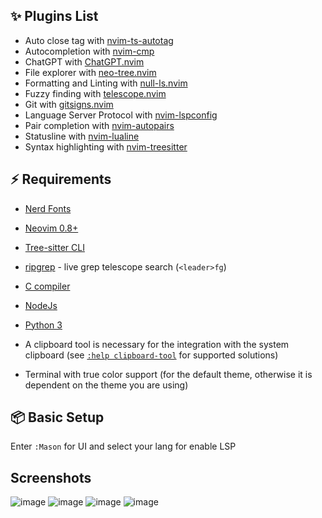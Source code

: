 ## ✨ Plugins List 

- Auto close tag with [nvim-ts-autotag](https://github.com/windwp/nvim-ts-autotag)
- Autocompletion with [nvim-cmp](https://github.com/hrsh7th/nvim-cmp)
- ChatGPT with [ChatGPT.nvim](https://github.com/jackMort/ChatGPT.nvim)
- File explorer with [neo-tree.nvim](https://github.com/nvim-neo-tree/neo-tree.nvim)
- Formatting and Linting with [null-ls.nvim](https://github.com/jose-elias-alvarez/null-ls.nvim)
- Fuzzy finding with [telescope.nvim](https://github.com/nvim-telescope/telescope.nvim)
- Git with [gitsigns.nvim](https://github.com/lewis6991/gitsigns.nvim)
- Language Server Protocol with [nvim-lspconfig](https://github.com/neovim/nvim-lspconfig)
- Pair completion with [nvim-autopairs](https://github.com/windwp/nvim-autopairs)
- Statusline with [nvim-lualine](https://github.com/nvim-lualine/lualine.nvim)
- Syntax highlighting with [nvim-treesitter](https://github.com/nvim-treesitter/nvim-treesitter)

## ⚡ Requirements

- [Nerd Fonts](https://www.nerdfonts.com/font-downloads)
- [Neovim 0.8+](https://github.com/neovim/neovim/releases/tag/stable)
- [Tree-sitter CLI](https://github.com/tree-sitter/tree-sitter/blob/master/cli/README.md)
- [ripgrep](https://github.com/BurntSushi/ripgrep) - live grep telescope search (`<leader>fg`)
- [C compiler](https://gcc.gnu.org/)
- [NodeJs](https://nodejs.org/en/download)
- [Python 3](https://www.python.org/downloads/)

- A clipboard tool is necessary for the integration with the system clipboard (see [`:help clipboard-tool`](https://neovim.io/doc/user/provider.html#clipboard-tool) for supported solutions)
- Terminal with true color support (for the default theme, otherwise it is dependent on the theme you are using)

## 📦 Basic Setup 

Enter `:Mason` for UI and select your lang for enable LSP

## Screenshots
![image](https://github.com/lucasquin/AsteroidVim/assets/65108092/bc812442-f6cd-4f71-aab0-31a2c62da545)
![image](https://github.com/lucasquin/AsteroidVim/assets/65108092/248b08f3-9763-4c23-8047-05b3a40f9390)
![image](https://github.com/lucasquin/AsteroidVim/assets/65108092/209bd48c-a0bc-4396-b7d3-cd21e422b6ff)
![image](https://github.com/lucasquin/AsteroidVim/assets/65108092/4b2383a0-9c6a-4e18-81fc-ac7a06005df7)


